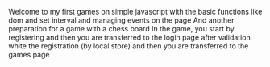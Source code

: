 Welcome to my first games on simple javascript with the basic functions like dom and set interval and managing events on the page
And another preparation for a game with a chess board
In the game, you start by registering and then you are transferred to the login page after validation white the registration (by local store) and then you are transferred to the games page 